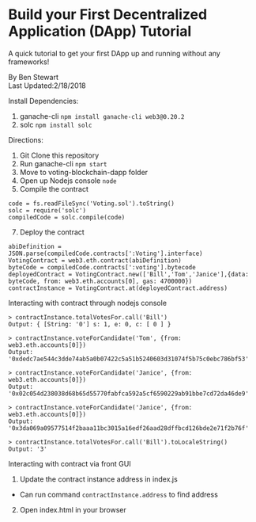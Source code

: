# Build your First Decentralized Application (DApp) Tutorial

A quick tutorial to get your first DApp up and running without any frameworks!

By Ben Stewart <br/>
Last Updated:2/18/2018 <br/>

Install Dependencies:
1. ganache-cli ```npm install ganache-cli web3@0.20.2```
2. solc ```npm install solc```

Directions:
1. Git Clone this repository
2. Run ganache-cli ```npm start```
4. Move to voting-blockchain-dapp folder
5. Open up Nodejs console ```node```
6. Compile the contract
  ```
  code = fs.readFileSync('Voting.sol').toString()
  solc = require('solc')
  compiledCode = solc.compile(code)
  ```

7. Deploy the contract
  ```
  abiDefinition = JSON.parse(compiledCode.contracts[':Voting'].interface)
  VotingContract = web3.eth.contract(abiDefinition)
  byteCode = compiledCode.contracts[':voting'].bytecode
  deployedContract = VotingContract.new(['Bill','Tom','Janice'],{data: byteCode, from: web3.eth.accounts[0], gas: 4700000})
  contractInstance = VotingContract.at(deployedContract.address)
  ```



Interacting with contract through nodejs console
```
> contractInstance.totalVotesFor.call('Bill')
Output: { [String: '0'] s: 1, e: 0, c: [ 0 ] }

> contractInstance.voteForCandidate('Tom', {from: web3.eth.accounts[0]})
Output: '0xdedc7ae544c3dde74ab5a0b07422c5a51b5240603d31074f5b75c0ebc786bf53'

> contractInstance.voteForCandidate('Janice', {from: web3.eth.accounts[0]})
Output: '0x02c054d238038d68b65d55770fabfca592a5cf6590229ab91bbe7cd72da46de9'

> contractInstance.voteForCandidate('Janice', {from: web3.eth.accounts[0]})
Output:  '0x3da069a09577514f2baaa11bc3015a16edf26aad28dffbcd126bde2e71f2b76f'

> contractInstance.totalVotesFor.call('Bill').toLocaleString()
Output: '3'
```

Interacting with contract via front GUI
1. Update the contract instance address in index.js
  * Can run command ```contractInstance.address``` to find address
2. Open index.html in your browser
